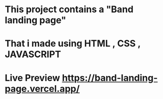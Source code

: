 # This project contains a "Band landing page"
# That i made using HTML , CSS , JAVASCRIPT
# Live Preview https://band-landing-page.vercel.app/
